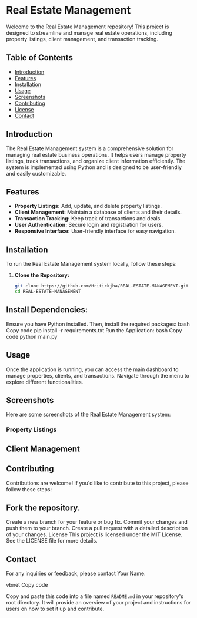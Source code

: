 # Real Estate Management

Welcome to the Real Estate Management repository! This project is designed to streamline and manage real estate operations, including property listings, client management, and transaction tracking.

## Table of Contents
- [Introduction](#introduction)
- [Features](#features)
- [Installation](#installation)
- [Usage](#usage)
- [Screenshots](#screenshots)
- [Contributing](#contributing)
- [License](#license)
- [Contact](#contact)

## Introduction
The Real Estate Management system is a comprehensive solution for managing real estate business operations. It helps users manage property listings, track transactions, and organize client information efficiently. The system is implemented using Python and is designed to be user-friendly and easily customizable.

## Features
- **Property Listings:** Add, update, and delete property listings.
- **Client Management:** Maintain a database of clients and their details.
- **Transaction Tracking:** Keep track of transactions and deals.
- **User Authentication:** Secure login and registration for users.
- **Responsive Interface:** User-friendly interface for easy navigation.

## Installation
To run the Real Estate Management system locally, follow these steps:

1. **Clone the Repository:**
   ```bash
   git clone https://github.com/Hritickjha/REAL-ESTATE-MANAGEMENT.git
   cd REAL-ESTATE-MANAGEMENT
## Install Dependencies:
Ensure you have Python installed. Then, install the required packages:
bash
Copy code
pip install -r requirements.txt
Run the Application:
bash
Copy code
python main.py

## Usage
Once the application is running, you can access the main dashboard to manage properties, clients, and transactions. Navigate through the menu to explore different functionalities.

## Screenshots
Here are some screenshots of the Real Estate Management system:

### Property Listings

## Client Management

## Contributing
Contributions are welcome! If you'd like to contribute to this project, please follow these steps:

## Fork the repository.
Create a new branch for your feature or bug fix.
Commit your changes and push them to your branch.
Create a pull request with a detailed description of your changes.
License
This project is licensed under the MIT License. See the LICENSE file for more details.

## Contact
For any inquiries or feedback, please contact Your Name.

vbnet
Copy code

Copy and paste this code into a file named `README.md` in your repository's root directory. It will provide an overview of your project and instructions for users on how to set it up and contribute.





